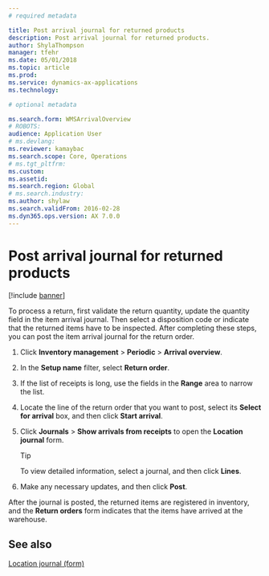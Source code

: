 ```yaml
---
# required metadata

title: Post arrival journal for returned products 
description: Post arrival journal for returned products.
author: ShylaThompson
manager: tfehr
ms.date: 05/01/2018
ms.topic: article
ms.prod: 
ms.service: dynamics-ax-applications
ms.technology: 

# optional metadata

ms.search.form: WMSArrivalOverview
# ROBOTS: 
audience: Application User
# ms.devlang: 
ms.reviewer: kamaybac
ms.search.scope: Core, Operations
# ms.tgt_pltfrm: 
ms.custom: 
ms.assetid: 
ms.search.region: Global
# ms.search.industry: 
ms.author: shylaw
ms.search.validFrom: 2016-02-28
ms.dyn365.ops.version: AX 7.0.0
---
```



# Post arrival journal for returned products 

[!include [banner](../includes/banner.md)]


To process a return, first validate the return quantity, update the quantity field in the item arrival journal. Then select a disposition code or indicate that the returned items have to be inspected. After completing these steps, you can post the item arrival journal for the return order.

1.  Click **Inventory management** \> **Periodic** \> **Arrival overview**.

2.  In the **Setup name** filter, select **Return order**.

3.  If the list of receipts is long, use the fields in the **Range** area to narrow the list.

4.  Locate the line of the return order that you want to post, select its **Select for arrival** box, and then click **Start arrival**.

5.  Click **Journals** \> **Show arrivals from receipts** to open the **Location journal** form.
    

    > [!TIP]
    > <P>To view detailed information, select a journal, and then click <STRONG>Lines</STRONG>.</P>


6.  Make any necessary updates, and then click **Post**.

After the journal is posted, the returned items are registered in inventory, and the **Return orders** form indicates that the items have arrived at the warehouse.

## See also

[Location journal (form)](https://technet.microsoft.com/library/aa584822\(v=ax.60\))

  


